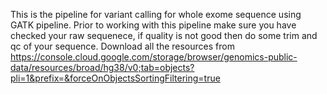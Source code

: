 This is the pipeline for variant calling for whole exome sequence using GATK pipeline. 
Prior to working with this pipeline make sure you have checked your raw sequenece, if quality is not good then do some trim and qc of your sequence. Download all the resources from https://console.cloud.google.com/storage/browser/genomics-public-data/resources/broad/hg38/v0;tab=objects?pli=1&prefix=&forceOnObjectsSortingFiltering=true 
